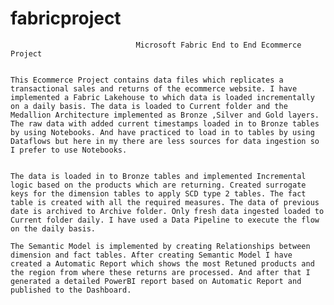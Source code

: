 # fabricproject
                                Microsoft Fabric End to End Ecommerce Project

	
	This Ecommerce Project contains data files which replicates a transactional sales and returns of the ecommerce website. I have implemented a Fabric Lakehouse to which data is loaded incrementally on a daily basis. The data is loaded to Current folder and the Medallion Architecture implemented as Bronze ,Silver and Gold layers. The raw data with added current timestamps loaded in to Bronze tables by using Notebooks. And have practiced to load in to tables by using Dataflows but here in my there are less sources for data ingestion so I prefer to use Notebooks.

	
	The data is loaded in to Bronze tables and implemented Incremental logic based on the products which are returning. Created surrogate keys for the dimension tables to apply SCD type 2 tables. The fact table is created with all the required measures. The data of previous date is archived to Archive folder. Only fresh data ingested loaded to Current folder daily. I have used a Data Pipeline to execute the flow on the daily basis.

	The Semantic Model is implemented by creating Relationships between dimension and fact tables. After creating Semantic Model I have created a Automatic Report which shows the most Retuned products and the region from where these returns are processed. And after that I generated a detailed PowerBI report based on Automatic Report and published to the Dashboard. 

